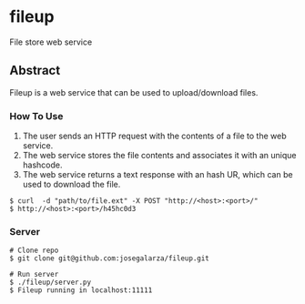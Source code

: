 # fileup
File store web service

## Abstract

Fileup is a web service that can be used to upload/download files.

### How To Use

1. The user sends an HTTP request with the contents of a file to the web service.
2. The web service stores the file contents and associates it with an unique hashcode.
3. The web service returns a text response with an hash UR, which can be used to download the file.

```
$ curl  -d "path/to/file.ext" -X POST "http://<host>:<port>/"
$ http://<host>:<port>/h45hc0d3
```

### Server

```
# Clone repo
$ git clone git@github.com:josegalarza/fileup.git

# Run server
$ ./fileup/server.py
$ Fileup running in localhost:11111
```
